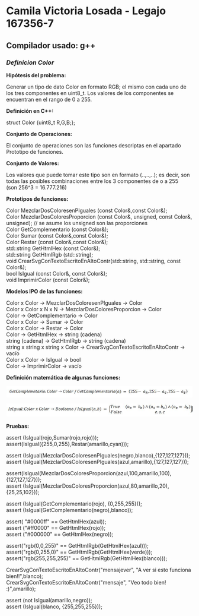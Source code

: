 # Camila Victoria Losada - Legajo 167356-7
## Compilador usado: g++
### *Definicion Color*

**Hipótesis del problema:**  

Generar un tipo de dato Color en formato RGB; el mismo con cada uno de los tres componentes en uint8_t. Los valores de los componentes se encuentran en el rango de 0 a 255.

**Definición en C++:**  

struct Color {uint8_t R,G,B;};


**Conjunto de Operaciones:**  

El conjunto de operaciones son las funciones descriptas en el apartado Prototipo de funciones.  

**Conjunto de Valores:**  

Los valores que puede tomar este tipo son en formato (..,..,..); es decir, son todas las posibles combinaciones entre los 3 componentes de o a 255  
(son 256^3 = 16.777.216)  

**Prototipos de funciones:**  

Color MezclarDosColoresenPIguales (const Color&,const Color&);  
Color MezclarDosColoresProporcion (const Color&, unsigned, const Color&, unsigned); // se asume los unsigned son las proporciones  
Color GetComplementario (const Color&);  
Color Sumar (const Color&,const Color&);  
Color Restar (const Color&,const Color&);  
std::string GetHtmlHex (const Color&);  
std::string GetHtmlRgb (std::string);  
void CrearSvgConTextoEscritoEnAltoContr(std::string, std::string, const Color&);  
bool IsIgual (const Color&, const Color&);  
void ImprimirColor (const Color&);  


**Modelos IPO de las funciones:**  

Color x Color -> MezclarDosColoresenPIguales -> Color  
Color x Color x N x N -> MezclarDosColoresProporcion -> Color  
Color -> GetComplementario -> Color  
Color x Color -> Sumar -> Color  
Color x Color -> Restar -> Color  
Color -> GetHtmlHex -> string (cadena)  
string (cadena) -> GetHtmlRgb -> string (cadena)  
string x string x string x Color -> CrearSvgConTextoEscritoEnAltoContr -> vacío  
Color x Color -> IsIgual -> bool  
Color -> ImprimirColor -> vacío  


**Definición matemática de algunas funciones:**  

![Funcion GetComplementario](https://github.com/closada/AED/blob/master/Imgs/GetComplementario.JPG)  

![Funcion IsIgual](https://github.com/closada/AED/blob/master/Imgs/IsIgual.JPG)  

**Pruebas:**  

assert (IsIgual(rojo,Sumar(rojo,rojo)));  
assert(IsIgual({255,0,255},Restar(amarillo,cyan)));  

assert (IsIgual(MezclarDosColoresenPIguales(negro,blanco),{127,127,127}));  
assert (IsIgual(MezclarDosColoresenPIguales(azul,amarillo),{127,127,127}));  

assert(IsIgual(MezclarDosColoresProporcion(azul,100,amarillo,100),{127,127,127}));  
assert (IsIgual(MezclarDosColoresProporcion(azul,80,amarillo,20), {25,25,102}));  

assert (IsIgual(GetComplementario(rojo), {0,255,255}));  
assert (IsIgual(GetComplementario(negro),blanco));  


assert( "#0000ff" == GetHtmlHex(azul));  
assert ("#ff0000" == GetHtmlHex(rojo));  
assert ("#000000" == GetHtmlHex(negro));  



assert("rgb(0,0,255)" == GetHtmlRgb(GetHtmlHex(azul)));  
assert("rgb(0,255,0)" == GetHtmlRgb(GetHtmlHex(verde)));  
assert("rgb(255,255,255)" == GetHtmlRgb(GetHtmlHex(blanco)));  

CrearSvgConTextoEscritoEnAltoContr("mensajever", "A ver si esto funciona bien!!",blanco);  
CrearSvgConTextoEscritoEnAltoContr("mensaje", "Veo todo bien! :)",amarillo);  

assert (not IsIgual(amarillo,negro));  
assert (IsIgual(blanco, {255,255,255}));  
